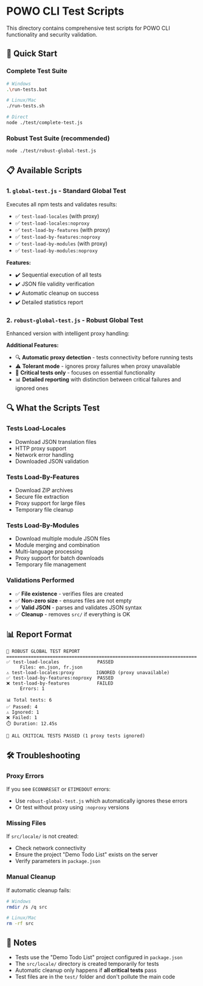 # POWO CLI Test Scripts

This directory contains comprehensive test scripts for POWO CLI functionality and security validation.

## 🚀 Quick Start

### Complete Test Suite

```bash
# Windows
.\run-tests.bat

# Linux/Mac
./run-tests.sh

# Direct
node ./test/complete-test.js
```

### Robust Test Suite (recommended)

```bash
node ./test/robust-global-test.js
```

## 📋 Available Scripts

### 1. `global-test.js` - Standard Global Test

Executes all npm tests and validates results:

- ✅ `test-load-locales` (with proxy)
- ✅ `test-load-locales:noproxy`
- ✅ `test-load-by-features` (with proxy)
- ✅ `test-load-by-features:noproxy`
- ✅ `test-load-by-modules` (with proxy)
- ✅ `test-load-by-modules:noproxy`

**Features:**

- ✔️ Sequential execution of all tests
- ✔️ JSON file validity verification
- ✔️ Automatic cleanup on success
- ✔️ Detailed statistics report

### 2. `robust-global-test.js` - Robust Global Test

Enhanced version with intelligent proxy handling:

**Additional Features:**

- 🔍 **Automatic proxy detection** - tests connectivity before running tests
- ⚠️ **Tolerant mode** - ignores proxy failures when proxy unavailable
- 🎯 **Critical tests only** - focuses on essential functionality
- 📊 **Detailed reporting** with distinction between critical failures and ignored ones

## 🔍 What the Scripts Test

### Tests Load-Locales

- Download JSON translation files
- HTTP proxy support
- Network error handling
- Downloaded JSON validation

### Tests Load-By-Features

- Download ZIP archives
- Secure file extraction
- Proxy support for large files
- Temporary file cleanup

### Tests Load-By-Modules

- Download multiple module JSON files
- Module merging and combination
- Multi-language processing
- Proxy support for batch downloads
- Temporary file management

### Validations Performed

- ✅ **File existence** - verifies files are created
- ✅ **Non-zero size** - ensures files are not empty
- ✅ **Valid JSON** - parses and validates JSON syntax
- ✅ **Cleanup** - removes `src/` if everything is OK

## 📊 Report Format

```
🎯 ROBUST GLOBAL TEST REPORT
======================================================================
✅ test-load-locales              PASSED
     Files: en.json, fr.json
⚠️ test-load-locales:proxy        IGNORED (proxy unavailable)
✅ test-load-by-features:noproxy  PASSED
❌ test-load-by-features          FAILED
     Errors: 1

📊 Total tests: 6
✅ Passed: 4
⚠️ Ignored: 1
❌ Failed: 1
⏱️ Duration: 12.45s

🎉 ALL CRITICAL TESTS PASSED (1 proxy tests ignored)
```

## 🛠️ Troubleshooting

### Proxy Errors

If you see `ECONNRESET` or `ETIMEDOUT` errors:

- Use `robust-global-test.js` which automatically ignores these errors
- Or test without proxy using `:noproxy` versions

### Missing Files

If `src/locale/` is not created:

- Check network connectivity
- Ensure the project "Demo Todo List" exists on the server
- Verify parameters in `package.json`

### Manual Cleanup

If automatic cleanup fails:

```bash
# Windows
rmdir /s /q src

# Linux/Mac
rm -rf src
```

## 📝 Notes

- Tests use the "Demo Todo List" project configured in `package.json`
- The `src/locale/` directory is created temporarily for tests
- Automatic cleanup only happens if **all critical tests** pass
- Test files are in the `test/` folder and don't pollute the main code
